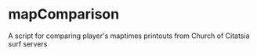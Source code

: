 # mapComparison
A script for comparing player's maptimes printouts from Church of Citatsia surf servers
